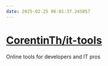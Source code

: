 ```yaml
---
date: 2025-02-25 06:01:37.245057
---
```


# [CorentinTh/it-tools](https://github.com/CorentinTh/it-tools)

Online tools for developers and IT pros